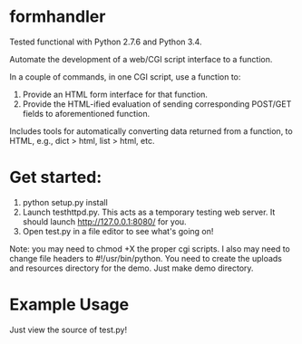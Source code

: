 formhandler
===========

Tested functional with Python 2.7.6 and Python 3.4.

Automate the development of a web/CGI script interface to a function.

In a couple of commands, in one CGI script, use a function to:

1. Provide an HTML form interface for that function.
2. Provide the HTML-ified evaluation of sending corresponding POST/GET fields to aforementioned function.

Includes tools for automatically converting data returned from a function, to HTML, e.g., dict > html, list > html, etc.

# Get started:

1. python setup.py install
2. Launch testhttpd.py. This acts as a temporary testing web server. It should launch http://127.0.0.1:8080/ for you.
3. Open test.py in a file editor to see what's going on!

Note: you may need to chmod +X the proper cgi scripts. I also may need to change file headers to #!/usr/bin/python. You need to create the uploads and resources directory for the demo. Just make demo directory.

# Example Usage

Just view the source of test.py!

